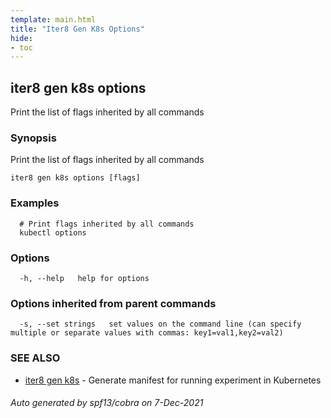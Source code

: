 ```yaml
---
template: main.html
title: "Iter8 Gen K8s Options"
hide:
- toc
---
```


## iter8 gen k8s options

Print the list of flags inherited by all commands

### Synopsis

Print the list of flags inherited by all commands

```
iter8 gen k8s options [flags]
```

### Examples

```
  # Print flags inherited by all commands
  kubectl options
```

### Options

```
  -h, --help   help for options
```

### Options inherited from parent commands

```
  -s, --set strings   set values on the command line (can specify multiple or separate values with commas: key1=val1,key2=val2)
```

### SEE ALSO

* [iter8 gen k8s](iter8_gen_k8s.md)	 - Generate manifest for running experiment in Kubernetes

###### Auto generated by spf13/cobra on 7-Dec-2021
